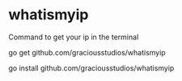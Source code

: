 # whatismyip
Command to get your ip in the terminal

go get github.com/graciousstudios/whatismyip

go install github.com/graciousstudios/whatismyip
